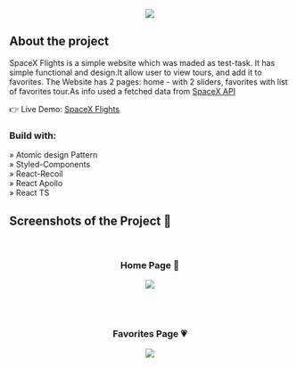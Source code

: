 <div align='center'><img src='https://github.com/AltPerson/SpaceX-Flights/assets/39427362/fb7abd05-a164-4898-85e9-a688e446652e'/></div>

<h2>About the project</h2>

<p>SpaceX Flights is a simple website which was maded as test-task. It has simple functional and design.It allow user to view tours, and add it to favorites. The Website has 2 pages: home - with 2 sliders, favorites with list of favorites tour.As info used a fetched data from <a href='https://studio.apollographql.com/public/SpaceX-pxxbxen/explorer?variant=current'>SpaceX API</a>
</p>


👉 Live Demo: <a href='https://spacex-flights.netlify.app'>SpaceX Flights</a>

<h3>Build with:</h3>

» Atomic design Pattern <br>
» Styled-Components <br>
» React-Recoil <br>
» React Apollo <br>
» React TS

<h2>Screenshots of the Project 📸</h2>
<br>
<h3 align='center'>Home Page 🏡</h3>

<div align='center'>
<img src='https://github.com/AltPerson/SpaceX-Flights/assets/39427362/9454a35d-4266-4681-ae8d-f4425d69e183'/>
</div>

<br><br>
<h3 align='center'>Favorites Page 💗</h3>

<div align='center'>
<img src='https://github.com/AltPerson/SpaceX-Flights/assets/39427362/bb8134cf-2e1d-4d9c-8f91-1129bdfe2101'/>
